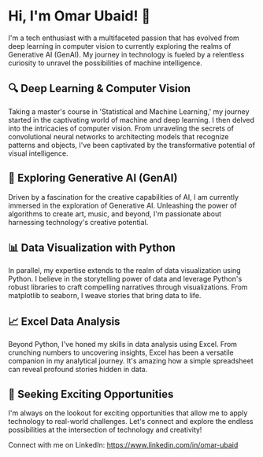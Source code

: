# Hi, I'm Omar Ubaid! 👋

I'm a tech enthusiast with a multifaceted passion that has evolved from deep learning in computer vision to currently exploring the realms of Generative AI (GenAI). My journey in technology is fueled by a relentless curiosity to unravel the possibilities of machine intelligence.

## 🔍 Deep Learning & Computer Vision

Taking a master's course in 'Statistical and Machine Learning,' my journey started in the captivating world of machine and deep learning. I then delved into the intricacies of computer vision. From unraveling the secrets of convolutional neural networks to architecting models that recognize patterns and objects, I've been captivated by the transformative potential of visual intelligence.

## 🧠 Exploring Generative AI (GenAI)

Driven by a fascination for the creative capabilities of AI, I am currently immersed in the exploration of Generative AI. Unleashing the power of algorithms to create art, music, and beyond, I'm passionate about harnessing technology's creative potential.

## 📊 Data Visualization with Python

In parallel, my expertise extends to the realm of data visualization using Python. I believe in the storytelling power of data and leverage Python's robust libraries to craft compelling narratives through visualizations. From matplotlib to seaborn, I weave stories that bring data to life.

## 📈 Excel Data Analysis

Beyond Python, I've honed my skills in data analysis using Excel. From crunching numbers to uncovering insights, Excel has been a versatile companion in my analytical journey. It's amazing how a simple spreadsheet can reveal profound stories hidden in data.

## 🚀 Seeking Exciting Opportunities

I'm always on the lookout for exciting opportunities that allow me to apply technology to real-world challenges. Let's connect and explore the endless possibilities at the intersection of technology and creativity!

Connect with me on LinkedIn: https://www.linkedin.com/in/omar-ubaid
